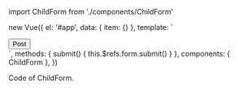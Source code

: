 import ChildForm from './components/ChildForm'

new Vue({
  el: '#app',
  data: {
    item: {}
  },
  template: `
  <div>
     <ChildForm :item="item" ref="form" />
     <button type="submit" @click.prevent="submit">Post</button>
  </div>
  `,
  methods: {
    submit() {
      this.$refs.form.submit()
    }
  },
  components: { ChildForm },
})

Code of ChildForm.

<template>
 ...
</template>

<script>
export default {
  name: 'NowForm',
  props: ['item'],
  methods: {
    submit() {
        ...
    }
  }
}
</script>
